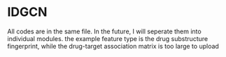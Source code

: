 # IDGCN
All codes are in the same file.
In the future, I will seperate them into individual modules.
the example feature type is the drug substructure fingerprint, while the drug-target association matrix is too large to upload

